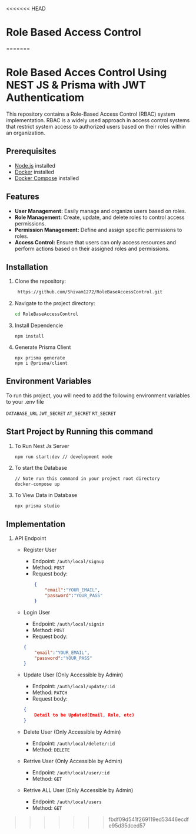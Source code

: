 <<<<<<< HEAD
# Role Based Access Control
=======

# Role Based Acces Control Using NEST JS & Prisma with JWT Authenticatiom

This repository contains a Role-Based Access Control (RBAC) system implementation. RBAC is a widely used approach in access control systems that restrict system access to authorized users based on their roles within an organization.


## Prerequisites

- [Node.js](https://nodejs.org/) installed
- [Docker](https://www.docker.com/) installed
- [Docker Compose](https://docs.docker.com/compose/install/) installed

## Features

- **User Management:** Easily manage and organize users based on roles.
- **Role Management:** Create, update, and delete roles to control access permissions.
- **Permission Management:** Define and assign specific permissions to roles.
- **Access Control:** Ensure that users can only access resources and perform actions based on their assigned roles and permissions.

## Installation

1. Clone the repository:

   ```bash
    https://github.com/Shivam1272/RoleBaseAccessControl.git
   ```

2. Navigate to the project directory:

    ```bash
    cd RoleBaseAccessControl
    ```

3. Install Dependencie
    ```
    npm install 
    ```

4. Generate Prisma Client
    ```
    npx prisma generate
    npm i @prisma/client
    ```
## Environment Variables

To run this project, you will need to add the following environment variables to your .env file

`DATABASE_URL`
`JWT_SECRET`
`AT_SECRET`
`RT_SECRET`


## Start Project by Running this command

1. To Run Nest Js Server
    ```
    npm run start:dev // development mode
    ```

2. To start the Database

    ```bash
    // Note run this command in your project root directory 
    docker-compose up
    ```

3. To View Data in Database
    ```
    npx prisma studio
    ```

## Implementation

1.  API Endpoint
    - Register User
        - Endpoint: `/auth/local/signup`
        - Method: `POST`
        - Request body:
        ```json
            {
                "email":"YOUR_EMAIL",
                "password":"YOUR_PASS"
            }
        ```
    
    - Login User
        - Endpoint: `/auth/local/signin`
        - Method: `POST`
        - Request body:
        ```json
        {
            "email":"YOUR_EMAIL",
            "password":"YOUR_PASS"
        }
        ```
    - Update User (Only Accessible by Admin)
        - Endpoint: `/auth/local/update/:id`
        - Method: `PATCH`
        - Request body:
        ```json
        {
            Detail to be Updated(Email, Role, etc)
        }
        ```
    - Delete User (Only Accessible by Admin)
        - Endpoint: `/auth/local/delete/:id`
        - Method: `DELETE`
    - Retrive User (Only Accessible by Admin)
        - Endpoint: `/auth/local/user/:id`
        - Method: `GET`
    - Retrive ALL User (Only Accessible by Admin)
        - Endpoint: `/auth/local/users`
        - Method: `GET`
>>>>>>> fbdf09d541f269119ed53446ecdfe95d35dced57
